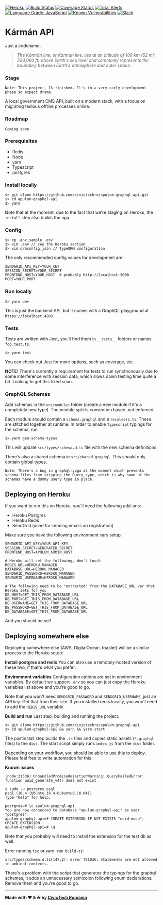 [![Heroku](https://badge.glitch.me/karman-graphql-api-prod/heroku)](https://karman-graphql-api-prod.herokuapp.com/)
[![Build Status](https://travis-ci.com/civictechro/apulum-graphql-api.svg?branch=master)](https://travis-ci.com/civictechro/apulum-graphql-api) [![Coverage Status](https://coveralls.io/repos/github/civictechro/apulum-graphql-api/badge.svg?branch=master)](https://coveralls.io/github/civictechro/apulum-graphql-api?branch=master) [![Total Alerts](https://img.shields.io/lgtm/alerts/g/civictechro/apulum-graphql-api.svg?logo=lgtm&logoWidth=18)](https://lgtm.com/projects/g/civictechro/apulum-graphql-api/alerts/) [![Language Grade: JavaScript](https://img.shields.io/lgtm/grade/javascript/g/civictechro/apulum-graphql-api.svg?logo=lgtm&logoWidth=18)](https://lgtm.com/projects/g/civictechro/apulum-graphql-api/context:javascript) [![Known Vulnerabilities](https://snyk.io/test/github/civictechro/apulum-graphql-api/badge.svg)](https://snyk.io/test/github/civictechro/apulum-graphql-api) [![Slack](https://img.shields.io/badge/slack-%23team--alba--iulia-green.svg)](https://civictechro.slack.com/messages/C4Y24QL7M/) 

# Kármán API

Just a codename.

> _The Kármán line, or Karman line, lies at an altitude of 100 km (62 mi; 330,000 ft) above Earth's sea level and commonly represents the boundary between Earth's atmosphere and outer space._

### Stage

`Note: This project, 1% finished. It's in a very early development phase so expect drama.`

A local government CMS API, built on a modern stack, with a focus on migrating tedious offline processes online. 

### Roadmap 

`Coming soon`


### Prerequisites

- Redis
- Node
- yarn
- Typescript
- postgres

### Install locally

```
$> git clone https://github.com/civictechro/apulum-graphql-api.git
$> cd apulum-graphql-api
$> yarn
```

Note that at the moment, due to the fact that we're staging on Heroku, the `install` step also builds the app.

### Config 

```
$> cp .env_sample .env 
$> vim .env // see the Heroku section
$> vim ormconfig.json // TypeORM configuration
```

The only recommended config values for development are:

```
SENDGRID_API_KEY=YOUR_KEY
SESSION_SECRET=YOUR_SECRET
FRONTEND_HOST=YOUR_HOST  # probably http://localhost:3000
PORT=YOUR_PORT
```

### Run locally

```
$> yarn dev 
```

This is just the backend API, but it comes with a GraphQL playground at `https://localhost:4000`.

### Tests

Tests are written with Jest, you'll find them in `__tests__` folders or names `foo.test.ts`.

```
$> yarn test
```

You can check out Jest for more options, such as coverage, etc. 

**NOTE:** There's currently a requirement for tests to run synchronously due to some interference with session data, which slows down testing time quite a bit. Looking to get this fixed soon.

### GraphQL Schemas

Add schemas in the `src/modules` folder (create a new module if it's a completely new type). The module split is convention based, not enforced. 

Each module should contain a `schema.graphql` and a `resolvers.ts`. These are stitched together at runtime. In order to enable `Typescript` typings for the schema, run 

```
$> yarn gen-schema-types
```

This will update `src/types/schema.d.ts` file with the new schema definitions. 

There's also a shared schema in `src/shared.graphql`. This should only contain global types. 

`Note: There's a bug in graphql-yoga at the moment which prevents schema files from skipping the Query type, which is why some of the schemas have a dummy Query type in place.`

## Deploying on Heroku

If you want to run this on Heroku, you'll need the following add-ons:
  - Heroku Postgres
  - Heroku Redis
  - SendGrid (used for sending emails on registration)

Make sure you have the following environment vars setup: 

```
SENDGRID_API_KEY=YOUR_API_KEY
SESSION_SECRET=GENERATED_SECRET
FRONTEND_HOST=APULUM_ADMIN_HOST

# Heroku will set the following, don't touch
REDIS_URL=HEROKU_MANAGED
DATABASE_URL=HEROKU_MANAGED
SENDGRID_PASSWORD=HEROKU_MANAGED
SENDGRID_USERNAME=HEROKU_MANAGED

# The following need to be "extracted" from the DATABASE_URL var that Heroku sets for you
DB_HOST=GET_THIS_FROM_DATABASE_URL
DB_PORT=GET_THIS_FROM_DATABASE_URL
DB_USERNAME=GET_THIS_FROM_DATABASE_URL
DB_PASSWORD=GET_THIS_FROM_DATABASE_URL
DB_DATABASE=GET_THIS_FROM_DATABASE_URL
```

And you should be set! 

## Deploying somewhere else

Deploying somewhere else (AWS, DigitalOcean, toaster) will be a similar process to the Heroku setup:


**Install postgres and redis**
You can also use a remotely-hosted version of these two, if that's what you prefer.

**Environment variables**
Configuration options are set in environment variables. By default we support `.env` so you can just copy the Heroku variables list above and you're good to go.

Note that you won't need `SENDGRID_PASSWORD` and `SENDGRID_USERNAME`, just an API key. Get that from their site. If you installed redis locally, you won't need to add the `REDIS_URL` variable.

**Build and run**
Last step, building and running the project. 

```
$> git clone https://github.com/civictechro/apulum-graphql-api
$> cd apulum-graphql-api && yarn && yarn start
```

The postinstall step builds the `.ts` files and copies static assets (`*.graphql` files) to the `dist`. The start script simply runs `index.js` from the `dist` folder.

Depending on your workflow, you should be able to use this to deploy. Please feel free to write automation for this. 

**Known issues**
```
(node:21536) UnhandledPromiseRejectionWarning: QueryFailedError: function uuid_generate_v4() does not exist

$ sudo -u postgres psql
psql (10.4 (Ubuntu 10.4-0ubuntu0.18.04))
Type "help" for help.

postgres=# \c apulum-graphql-api
You are now connected to database "apulum-graphql-api" as user "postgres".
apulum-graphql-api=# CREATE EXTENSION IF NOT EXISTS "uuid-ossp";
CREATE EXTENSION
apulum-graphql-api=# \q
```

Note that you probably will need to install the extension for the test db as well.

Error running `tsc` or `yarn run build-ts`:

```
src/types/schema.d.ts(147,2): error TS1036: Statements are not allowed in ambient contexts.
```

There's a problem with the script that generates the typings for the graphql schemas, it adds an unnecessary semicolon following enum declarations. Remove them and you're good to go.

----------

**Made with :heart: & :coffee: by [CivicTech România](https://civictech.ro/)**
